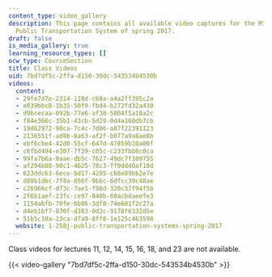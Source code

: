 ```yaml
---
content_type: video_gallery
description: This page contains all available video captures for the MIT course 1.258
  Public Transportation System of spring 2017.
draft: false
is_media_gallery: true
learning_resource_types: []
ocw_type: CourseSection
title: Class Videos
uid: 7bd7df5c-2ffa-d150-30dc-543534b4530b
videos:
  content:
  - 29fe7d7e-2314-118d-c68a-a4a2ff395c2a
  - e039bbc8-1b35-50f9-fbd4-b272fd32a430
  - d9bcecaa-092b-77e6-af38-5804f5a18a2c
  - f84e366c-35b1-43cb-5d29-0d4a160db7cb
  - 19d62972-90ca-7c4c-7d06-a87f22391123
  - 2136551f-ad8b-8a63-af2f-b077a9a8ae8b
  - ebf6cbe4-42d0-55cf-647d-47859b10a00f
  - c6fbd494-e307-7f39-c05c-c233fbb0c0ca
  - 99fa7b6a-9aae-db5c-7627-49dc7f109755
  - af294b88-90c1-4625-78c3-ff0dd40af18d
  - 623ddc63-6ece-bd17-4295-c68e89bb2e7e
  - d89b1d6c-7f8a-856f-9bbc-6dfcc39c48ae
  - c26966cf-d73c-7ae1-f98d-320c37f94f5b
  - 2f6b1aef-23fc-ce97-840b-60acbdaeefe3
  - 1154abfb-70fe-6b06-3df8-74e681f2c27a
  - d4eb1bf7-870f-d383-0d2c-9178f6332d5e
  - 51b5c10a-23ca-d7a9-8ff8-1e125c463598
  website: 1-258j-public-transportation-systems-spring-2017
---
```

Class videos for lectures 11, 12, 14, 15, 16, 18, and 23 are not available.

{{< video-gallery "7bd7df5c-2ffa-d150-30dc-543534b4530b" >}}